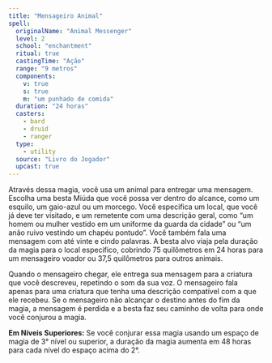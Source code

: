 ```yaml
---
title: "Mensageiro Animal"
spell:
  originalName: "Animal Messenger"
  level: 2
  school: "enchantment"
  ritual: true
  castingTime: "Ação"
  range: "9 metros"
  components:
    v: true
    s: true
    m: "um punhado de comida"
  duration: "24 horas"
  casters:
    - bard
    - druid
    - ranger
  type:
    - utility
  source: "Livro do Jogador"
  upcast: true
---
```


Através dessa magia, você usa um animal para entregar uma mensagem. Escolha uma besta Miúda que você possa ver dentro do alcance, como um esquilo, um gaio-azul ou um morcego. Você especifica um local, que você já deve ter visitado, e um remetente com uma descrição geral, como “um homem ou mulher vestido em um uniforme da guarda da cidade” ou “um anão ruivo vestindo um chapéu pontudo”. Você também fala uma mensagem com até vinte e cindo palavras. A besta alvo viaja pela duração da magia para o local especifico, cobrindo 75 quilômetros em 24 horas para um mensageiro voador ou 37,5 quilômetros para outros animais.

Quando o mensageiro chegar, ele entrega sua mensagem para a criatura que você descreveu, repetindo o som da sua voz. O mensageiro fala apenas para uma criatura que tenha uma descrição compatível com a que ele recebeu. Se o mensageiro não alcançar o destino antes do fim da magia, a mensagem é perdida e a besta faz seu caminho de volta para onde você conjurou a magia.

**Em Níveis Superiores:** Se você conjurar essa magia usando um espaço de magia de 3° nível ou superior, a duração da magia aumenta em 48 horas para cada nível do espaço acima do 2°.
